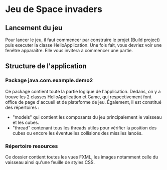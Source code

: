 # Jeu de Space invaders

## Lancement du jeu

Pour lancer le jeu, il faut commencer par construire le projet (Build project) puis
executer la classe HelloApplication. Une fois fait, vous devriez voir une fenêtre 
apparaître. Elle vous invitera à commencer une partie.

## Structure de l'application

### Package java.com.example.demo2

Ce package contient toute la partie logique de l'application. Dedans, on y a trouve les 2
classes HelloApplication et Game, qui respectivement font office de page d'accueil et 
de plateforme de jeu. Également, il est constitué des répertoires : 

 - "models" qui contient les composants du jeu principalement le vaisseau et les cubes.
 - "thread" contenant tous les threads utiles pour vérifier la position des cubes ou encore
les éventuelles collisions des missiles lancés.


### Répertoire resources

Ce dossier contient toutes les vues FXML, les images notamment celle du vaisseau ainsi 
qu'une feuille de styles CSS.
 